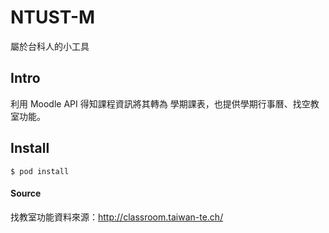 # NTUST-M
屬於台科人的小工具

## Intro

利用 Moodle API 得知課程資訊將其轉為 學期課表，也提供學期行事曆、找空教室功能。

## Install 

```
$ pod install
```

#### Source

找教室功能資料來源：http://classroom.taiwan-te.ch/


